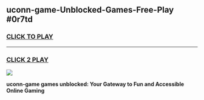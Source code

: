 
## uconn-game-Unblocked-Games-Free-Play #0r7td
<h3>
<a href="https://us.freeplayer.one?title=uconn-game&ref=9M">CLICK TO PLAY</a></h3>
<hr>

<h3>
<a href="https://us.freeplayer.one?title=uconn-game&ref=9M">CLICK 2 PLAY</a>
  
</h3>

<a href="https://us.freeplayer.one?title=uconn-game&ref=9M"><img src="https://clearcache.store/games.png"></a>


**uconn-game games unblocked: Your Gateway to Fun and Accessible Online Gaming**
